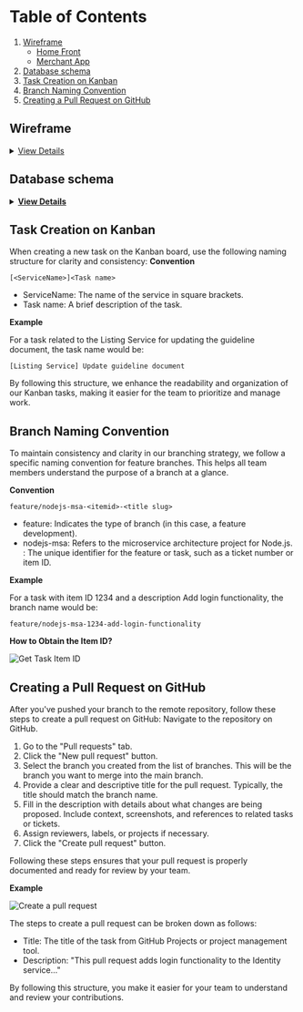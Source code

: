 # Table of Contents
1. [Wireframe](#wireframe)
    - [Home Front](#homefront)
    - [Merchant App](#merchant-app)
2. [Database schema](#database-schema)
3. [Task Creation on Kanban](#task-creation-on-kanban)
4. [Branch Naming Convention](#branch-naming-convention)
5. [Creating a Pull Request on GitHub](#creating-a-pull-request-on-github)

## Wireframe
<details>
  <summary>
    <a href="javascript: void(0)">View Details</a>
  </summary>

### Homefront

| ![The login page](/docs/imgs/homefront/homefront-login.png) | ![The user profile page](/docs/imgs/homefront/homefront-user-profile.png) |
| -- | -- |
| ![The home page](/docs/imgs/homefront/homefront-home.png) | ![The room detail page](/docs/imgs/homefront/homefront-detail-room.png) |
| -- | -- |
| ![The reservation page](/docs/imgs/homefront/homefront-reservation.png) |  |

### Merchant App

| ![The login screen](/docs/imgs/merchant_app/mobile-sign-in.png) | ![The signup screen](/docs/imgs/merchant_app/mobile-sign-up.png) |
| -- | -- |
| ![The forget password screen](/docs/imgs/merchant_app/mobile-forget.png) | ![The room listing screen](/docs/imgs/merchant_app/mobile-list-room.png) |
| -- | -- |
| ![The room detail screen](/docs/imgs/merchant_app/mobile-detail-room.png) | ![The create and update room screen](/docs/imgs/merchant_app/mobile-create-update-room.png) |

</details>

## Database schema
<details>
  <summary>
    <a href="javascript: void(0)"><strong>View Details</strong></a>
  </summary>

The below database schema is designed by using [dbdesigner](https://erd.dbdesigner.net/). You can import this file [room-booking.dbml](/docs/db-schema/room-booking.dbml) into **dbdesigner** to visualize the db schema like the below image.

![Database schema](/docs/imgs/db-schema.png)
</details>

## Task Creation on Kanban
When creating a new task on the Kanban board, use the following naming structure for clarity and consistency:
**Convention**

```[<ServiceName>]<Task name>```

* ServiceName: The name of the service in square brackets.
* Task name: A brief description of the task.

**Example**

For a task related to the Listing Service for updating the guideline document, the task name would be:

```[Listing Service] Update guideline document```

By following this structure, we enhance the readability and organization of our Kanban tasks, making it easier for the team to prioritize and manage work.

## Branch Naming Convention
To maintain consistency and clarity in our branching strategy, we follow a specific naming convention for feature branches. This helps all team members understand the purpose of a branch at a glance.

**Convention**

```feature/nodejs-msa-<itemid>-<title slug>```
- feature: Indicates the type of branch (in this case, a feature development).
- nodejs-msa: Refers to the microservice architecture project for Node.js.
: The unique identifier for the feature or task, such as a ticket number or item ID.

**Example**

For a task with item ID 1234 and a description Add login functionality, the branch name would be:

```feature/nodejs-msa-1234-add-login-functionality```

**How to Obtain the Item ID?**

![Get Task Item ID](imgs/get-task-item-id.png)

## Creating a Pull Request on GitHub

After you've pushed your branch to the remote repository, follow these steps to create a pull request on GitHub:
Navigate to the repository on GitHub.

1. Go to the "Pull requests" tab.
2. Click the "New pull request" button.
3. Select the branch you created from the list of branches. This will be the branch you want to merge into the main branch.
4. Provide a clear and descriptive title for the pull request. Typically, the title should match the branch name.
5. Fill in the description with details about what changes are being proposed. Include context, screenshots, and references to related tasks or tickets.
6. Assign reviewers, labels, or projects if necessary.
7. Click the "Create pull request" button.

Following these steps ensures that your pull request is properly documented and ready for review by your team.

**Example**

![Create a pull request](imgs/create-a-pull-request.png)

The steps to create a pull request can be broken down as follows:

* Title: The title of the task from GitHub Projects or project management tool.
* Description: "This pull request adds login functionality to the Identity service..."

By following this structure, you make it easier for your team to understand and review your contributions.


